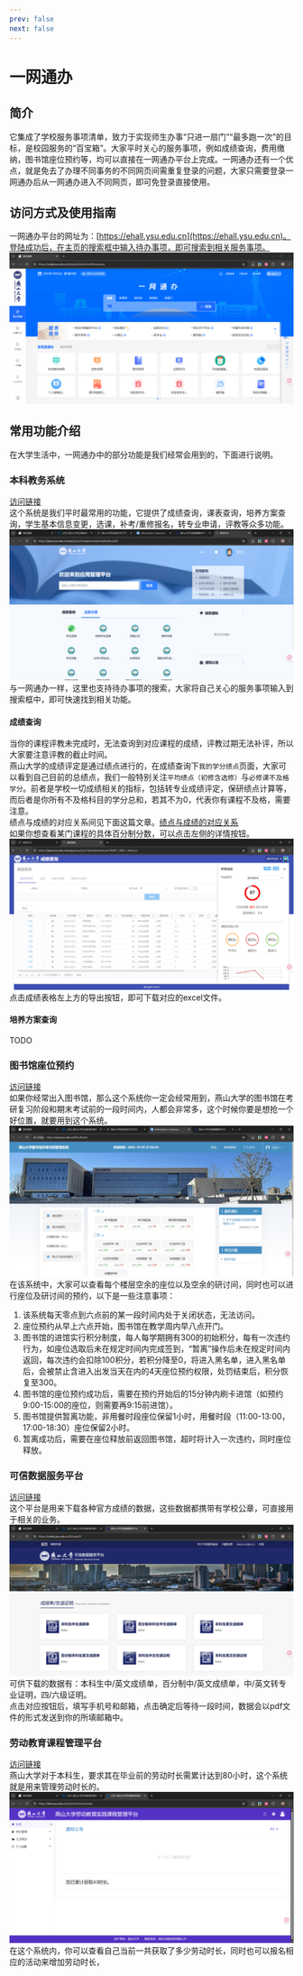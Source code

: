 ```yaml
---
prev: false
next: false
---
```


# 一网通办

## 简介
它集成了学校服务事项清单，致力于实现师生办事“只进一扇门”“最多跑一次”的目标，是校园服务的“百宝箱”。大家平时关心的服务事项，例如成绩查询，费用缴纳，图书馆座位预约等，均可以直接在一网通办平台上完成。一网通办还有一个优点，就是免去了办理不同事务的不同网页间需重复登录的问题，大家只需要登录一网通办后从一网通办进入不同网页，即可免登录直接使用。

## 访问方式及使用指南
一网通办平台的网址为：[https://ehall.ysu.edu.cn](https://ehall.ysu.edu.cn)。登陆成功后，在主页的搜索框中输入待办事项，即可搜索到相关服务事项。
![一网通办主页面](./images/main.png)
## 常用功能介绍
在大学生活中，一网通办中的部分功能是我们经常会用到的，下面进行说明。

### 本科教务系统
[访问链接](https://jwxt.ysu.edu.cn/)   
这个系统是我们平时最常用的功能，它提供了成绩查询，课表查询，培养方案查询，学生基本信息变更，选课，补考/重修报名，转专业申请，评教等众多功能。
![本科教务系统](./images/edu.png)
与一网通办一样，这里也支持待办事项的搜索，大家将自己关心的服务事项输入到搜索框中，即可快速找到相关功能。

#### 成绩查询
当你的课程评教未完成时，无法查询到对应课程的成绩，评教过期无法补评，所以大家要注意评教的截止时间。  
燕山大学的成绩评定是通过绩点进行的，在成绩查询下`我的学分绩点`页面，大家可以看到自己目前的总绩点，我们一般特别关注`平均绩点（初修含选修）`与`必修课不及格学分`。前者是学校一切成绩相关的指标，包括转专业成绩评定，保研绩点计算等，而后者是你所有不及格科目的学分总和，若其不为0，代表你有课程不及格，需要注意。  
绩点与成绩的对应关系间见下面这篇文章。[绩点与成绩的对应关系](https://jwc.ysu.edu.cn/info/1089/3412.htm)  
如果你想查看某门课程的具体百分制分数，可以点击左侧的详情按钮。
![百分制成绩](./images/grade.png)
点击成绩表格左上方的导出按钮，即可下载对应的excel文件。  

#### 培养方案查询
TODO

### 图书馆座位预约
[访问链接](http://seat.ysu.edu.cn/)  
如果你经常出入图书馆，那么这个系统你一定会经常用到，燕山大学的图书馆在考研复习阶段和期末考试前的一段时间内，人都会非常多，这个时候你要是想抢一个好位置，就要用到这个系统。
![图书馆座位预约](./images/lib.png)
在该系统中，大家可以查看每个楼层空余的座位以及空余的研讨间，同时也可以进行座位及研讨间的预约，以下是一些注意事项：
1. 该系统每天零点到六点前的某一段时间内处于关闭状态，无法访问。
2. 座位预约从早上六点开始，图书馆在教学周内早八点开门。
3. 图书馆的进馆实行积分制度，每人每学期拥有300的初始积分，每有一次违约行为，如座位选取后未在规定时间内完成签到，“暂离”操作后未在规定时间内返回，每次违约会扣除100积分，若积分降至0，将进入黑名单，进入黑名单后，会被禁止含进入出发当天在内的4天座位预约权限，处罚结束后，积分恢复至300。
4. 图书馆的座位预约成功后，需要在预约开始后的15分钟内刷卡进馆（如预约9:00-15:00的座位，则需要再9:15前进馆）。
5. 图书馆提供暂离功能，非用餐时段座位保留1小时，用餐时段（11:00-13:00，17:00-18:30）座位保留2小时。
6. 暂离成功后，需要在座位释放前返回图书馆，超时将计入一次违约，同时座位释放。

### 可信数据服务平台
[访问链接](https://edata.ysu.edu.cn/)  
这个平台是用来下载各种官方成绩的数据，这些数据都携带有学校公章，可直接用于相关的业务。
![可信数据服务平台](./images/data.png)
可供下载的数据有：本科生中/英文成绩单，百分制中/英文成绩单，中/英文转专业证明，四/六级证明。  
点击对应按钮后，填写手机号和邮箱，点击确定后等待一段时间，数据会以pdf文件的形式发送到你的所填邮箱中。

### 劳动教育课程管理平台
[访问链接](https://ldxt.ysu.edu.cn/)  
燕山大学对于本科生，要求其在毕业前的劳动时长需累计达到80小时，这个系统就是用来管理劳动时长的。
![劳动教育课程管理平台](./images/work.png)
在这个系统内，你可以查看自己当前一共获取了多少劳动时长，同时也可以报名相应的活动来增加劳动时长，